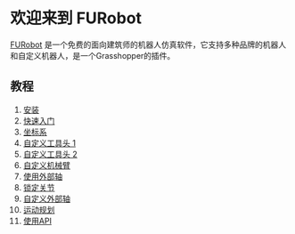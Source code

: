 # 欢迎来到 FURobot
<!-- ![Logo](.\fav.png)
---- -->

[FURobot](https://www.food4rhino.com/en/app/furobot) 是一个免费的面向建筑师的机器人仿真软件，它支持多种品牌的机器人和自定义机器人，是一个Grasshopper的插件。

<!-- * 仿真 & 离线程序生成
* 支持 KUKA, ABB, UR 和其他品牌的机器人
* 支持自定义机器人和其他硬件
* 支持多种建造工艺
* KUKA & ABB 通信与控制 -->

## 教程

1. [安装](Tutorial/installation.md)
2. [快速入门](Tutorial/getting_started.md)
3. [坐标系](Tutorial/frame.md)
4. [自定义工具头 1](Tutorial/3_customtool.md)
5. [自定义工具头 2](Tutorial/customtool2.md)
6. [自定义机械臂](Tutorial/customrobot1.md)
7. [使用外部轴](Tutorial/useEA.md)
8. [锁定关节](Tutorial/lockjoint.md)
9. [自定义外部轴](Tutorial/customEA.md)
10. [运动规划](Tutorial/motionplanning.md)
11. [使用API](Tutorial/API.md)
